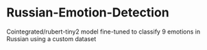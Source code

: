 # Russian-Emotion-Detection
Cointegrated/rubert-tiny2 model fine-tuned to classify 9 emotions in Russian using a custom dataset
